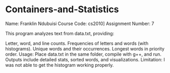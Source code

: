 # Containers-and-Statistics
Name: Franklin Ndubuisi
Course Code: cs2010]
Assignment Number: 7

This program analyzes text from data.txt, providing:

Letter, word, and line counts.
Frequencies of letters and words (with histograms).
Unique words and their occurrences.
Longest words in priority order.
Usage: Place data.txt in the same folder, compile with g++, and run. Outputs include detailed stats, sorted words, and visualizations.
Limitation: I was not able to get the histogram working properly.
